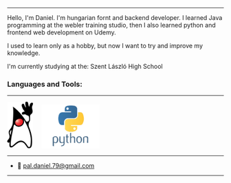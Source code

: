 
<!--img src='.assets/images/IMG_20241017_084724.jpg' width='128' alt='profile image' style='border-radius:50%;display:block;margin-left:auto;margin-right:auto'-->

---

 Hello, I'm Daniel. I'm hungarian fornt and backend developer.
I learned Java programming at the webler training studio, 
then I also learned python and frontend web development on Udemy.

I used to learn only as a hobby, but now I want to try and improve my knowledge.

I'm currently studying at the: Szent László High School

### Languages and Tools:

---

[<img src=".assets/images/Duke.png" width="60">](.assets/contents/java.md)
&nbsp;&nbsp;&nbsp;
[<img src=".assets/images/python.png" width=135>](.assets/contents/python.md)

---

- 📧 pal.daniel.79@gmail.com

---
